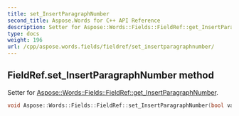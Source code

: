 ```yaml
---
title: set_InsertParagraphNumber
second_title: Aspose.Words for C++ API Reference
description: Setter for Aspose::Words::Fields::FieldRef::get_InsertParagraphNumber. 
type: docs
weight: 196
url: /cpp/aspose.words.fields/fieldref/set_insertparagraphnumber/
---
```

## FieldRef.set_InsertParagraphNumber method


Setter for [Aspose::Words::Fields::FieldRef::get_InsertParagraphNumber](../get_insertparagraphnumber/).

```cpp
void Aspose::Words::Fields::FieldRef::set_InsertParagraphNumber(bool value)
```

